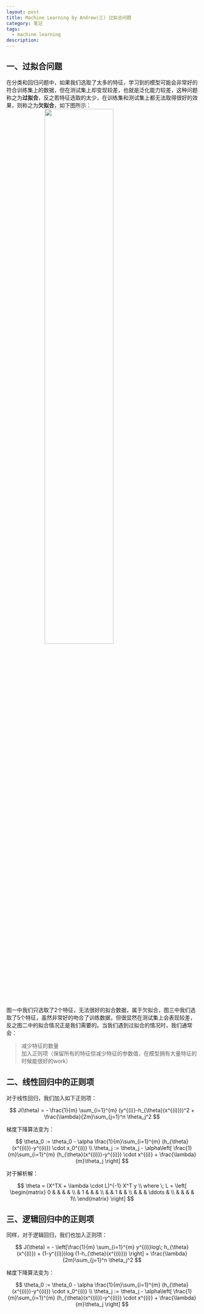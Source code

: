 ```yaml
---
layout: post
title: Machine Learning by Andrew(三) 过拟合问题
category: 笔记
tags: 
  - machine learning
description: 
---
```

<script type="text/javascript" src="http://cdn.mathjax.org/mathjax/latest/MathJax.js?config=default"></script>

<style>
img{
    width: 60%;
    padding-left: 20%;
}
</style>

## 一、过拟合问题
在分类和回归问题中，如果我们选取了太多的特征，学习到的模型可能会非常好的符合训练集上的数据，但在测试集上却变现较差，也就是泛化能力较差，这种问题称之为**过拟合**，反之若特征选取的太少，在训练集和测试集上都无法取得很好的效果，则称之为**欠拟合**，如下图所示：
![](https://res.cloudinary.com/bxy1994/image/upload/v1546549648/lr_overfitting_ywwygg.png) 

图一中我们只选取了2个特征，无法很好的拟合数据，属于欠拟合，图三中我们选取了5个特征，虽然非常好的吻合了训练数据，但很显然在测试集上会表现较差，反之图二中的拟合情况正是我们需要的。当我们遇到过拟合的情况时，我们通常会：
> 减少特征的数量  
> 加入正则项（保留所有的特征但减少特征的参数值，在模型拥有大量特征的时候能很好的work）

## 二、线性回归中的正则项
对于线性回归，我们加入如下正则项：

$$
J(\theta) = - \frac{1}{m} \sum_{i=1}^{m} (y^{(i)}-h_{\theta}(x^{(i)}))^2 + \frac{\lambda}{2m}\sum_{j=1}^n \theta_j^2
$$
  
梯度下降算法变为：

$$
\theta_0 := \theta_0 - \alpha \frac{1}{m}\sum_{i=1}^{m}  (h_{\theta}(x^{(i)})-y^{(i)}) \cdot x_0^{(i)} \\
\theta_j := \theta_j - \alpha\left[ \frac{1}{m}\sum_{i=1}^{m}  (h_{\theta}(x^{(i)})-y^{(i)}) \cdot x^{(i)} + \frac{\lambda}{m}\theta_j \right]
$$

对于解析解：  

$$
\theta = (X^TX + \lambda \cdot L)^{-1} X^T y \\
where \; L = \left[ \begin{matrix} 0 & & & & \\ & 1 & & & \\  & & 1 & & \\   & & & \ddots & \\  & & & & 1\\ \end{matrix} \right]
$$



## 三、逻辑回归中的正则项
同样，对于逻辑回归，我们也加入正则项：  

$$
J(\theta) = - \left[\frac{1}{m} \sum_{i=1}^{m} y^{(i)}log\; h_{\theta}(x^{(i)}) + (1-y^{(i)})log (1-h_{\theta}(x^{(i)})) \right] + \frac{\lambda}{2m}\sum_{j=1}^n \theta_j^2
$$

梯度下降算法变为：  

$$
\theta_0 := \theta_0 - \alpha \frac{1}{m}\sum_{i=1}^{m}  (h_{\theta}(x^{(i)})-y^{(i)}) \cdot x_0^{(i)} \\
\theta_j := \theta_j - \alpha\left[ \frac{1}{m}\sum_{i=1}^{m}  (h_{\theta}(x^{(i)})-y^{(i)}) \cdot x^{(i)} + \frac{\lambda}{m}\theta_j \right]
$$
